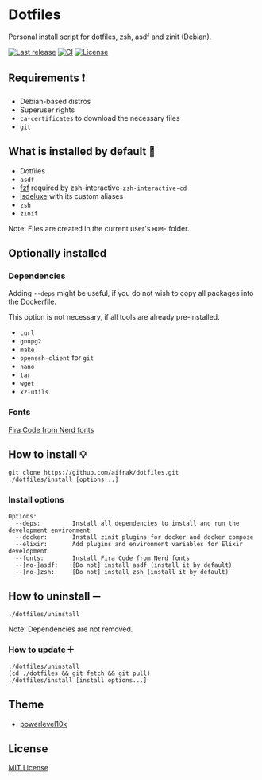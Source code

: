 # Dotfiles

Personal install script for dotfiles, zsh, asdf and zinit (Debian).

[![Last release](https://img.shields.io/github/v/release/aifrak/dotfiles?label=Last%20release)](https://github.com/aifrak/dotfiles/releases)
[![CI](https://github.com/aifrak/dotfiles/actions/workflows/ci.yml/badge.svg)](https://github.com/aifrak/dotfiles/actions/workflows/ci.yml)
[![License](https://img.shields.io/github/license/aifrak/dotfiles?color=blue)](https://github.com/aifrak/dotfiles/blob/master/LICENSE)

## Requirements ❗

- Debian-based distros
- Superuser rights
- `ca-certificates` to download the necessary files
- `git`

## What is installed by default 🤔

- Dotfiles
- `asdf`
- [fzf](https://github.com/junegunn/fzf) required by zsh-interactive-`zsh-interactive-cd`
- [lsdeluxe](https://github.com/Peltoche/lsd) with its custom aliases
- `zsh`
- `zinit`

Note: Files are created in the current user's `HOME` folder.

## Optionally installed

### Dependencies

Adding `--deps` might be useful, if you do not wish to copy all packages
into the Dockerfile.

This option is not necessary, if all tools are already pre-installed.

- `curl`
- `gnupg2`
- `make`
- `openssh-client` for `git`
- `nano`
- `tar`
- `wget`
- `xz-utils`

### Fonts

[Fira Code from Nerd fonts](https://github.com/ryanoasis/nerd-fonts/tree/master/patched-fonts/FiraCode)

## How to install 💡

```shell
git clone https://github.com/aifrak/dotfiles.git
./dotfiles/install [options...]
```

### Install options

```text
Options:
  --deps:         Install all dependencies to install and run the development environment
  --docker:       Install zinit plugins for docker and docker compose
  --elixir:       Add plugins and environment variables for Elixir development
  --fonts:        Install Fira Code from Nerd fonts
  --[no-]asdf:    [Do not] install asdf (install it by default)
  --[no-]zsh:     [Do not] install zsh (install it by default)
```

## How to uninstall ➖

```shell
./dotfiles/uninstall
```

Note: Dependencies are not removed.

### How to update ➕

```shell
./dotfiles/uninstall
(cd ./dotfiles && git fetch && git pull)
./dotfiles/install [install options...]
```

## Theme

- [powerlevel10k](https://github.com/romkatv/powerlevel10k)

## License

[MIT License](https://github.com/aifrak/dotfiles/blob/main/LICENSE)
